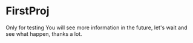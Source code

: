 # FirstProj
Only for testing
You will see more information in the future, let's wait and see what happen, thanks a lot.
